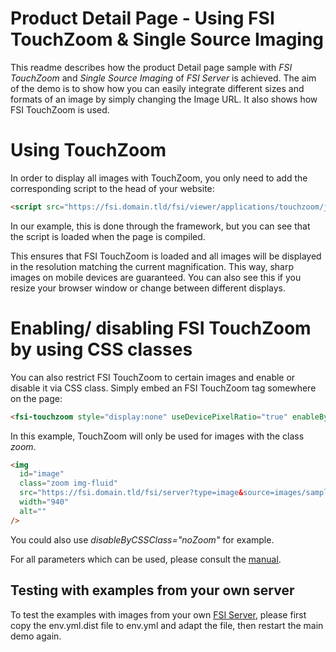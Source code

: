 # Product Detail Page - Using FSI TouchZoom & Single Source Imaging

This readme describes how the product Detail page sample with _FSI TouchZoom_ and _Single Source Imaging_ of _FSI Server_ is achieved.
The aim of the demo is to show how you can easily integrate different sizes and formats of an image by simply changing the Image URL.
It also shows how FSI TouchZoom is used.

# Using TouchZoom

In order to display all images with TouchZoom, you only need to add the corresponding script
to the head of your website:

```html
<script src="https://fsi.domain.tld/fsi/viewer/applications/touchzoom/js/fsitouchzoom.js"></script>
```

In our example, this is done through the framework, but you can see that the script is loaded when the page is compiled.

This ensures that FSI TouchZoom is loaded and all images will be displayed in the resolution matching the current magnification.
This way, sharp images on mobile devices are guaranteed.
You can also see this if you resize your browser window or change between different displays.

# Enabling/ disabling FSI TouchZoom by using CSS classes

You can also restrict FSI TouchZoom to certain images and enable or disable it via CSS class.
Simply embed an FSI TouchZoom tag somewhere on the page:

```html
<fsi-touchzoom style="display:none" useDevicePixelRatio="true" enableByCSSClass="zoom"></fsi-touchzoom>
```

In this example, TouchZoom will only be used for images with the class _zoom_.

```html
<img
  id="image"
  class="zoom img-fluid"
  src="https://fsi.domain.tld/fsi/server?type=image&source=images/samples/ssi/furniture/home-7531464.jpg&width=940"
  width="940"
  alt=""
/>
```

You could also use _disableByCSSClass="noZoom"_ for example.

For all parameters which can be used, please consult the [manual](https://docs.neptunelabs.com/fsi-viewer/latest/fsi-touchzoom).

## Testing with examples from your own server

To test the examples with images from your own [FSI Server](https://www.neptunelabs.com/fsi-server/), please first copy the env.yml.dist file to env.yml and adapt the file, then restart the main demo again.
